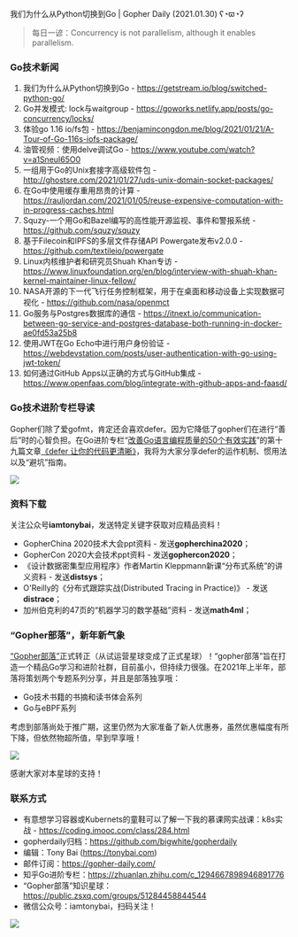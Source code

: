 我们为什么从Python切换到Go | Gopher Daily (2021.01.30) ʕ◔ϖ◔ʔ

>每日一谚：Concurrency is not parallelism, although it enables parallelism. 

### Go技术新闻

1. 我们为什么从Python切换到Go - https://getstream.io/blog/switched-python-go/
2. Go并发模式: lock与waitgroup - https://goworks.netlify.app/posts/go-concurrency/locks/
3. 体验go 1.16 io/fs包 - https://benjamincongdon.me/blog/2021/01/21/A-Tour-of-Go-116s-iofs-package/
4. 油管视频：使用delve调试Go - https://www.youtube.com/watch?v=a1SneuI65O0
5. 一组用于Go的Unix套接字高级软件包 - http://ghostsre.com/2021/01/27/uds-unix-domain-socket-packages/
6. 在Go中使用缓存重用昂贵的计算 - https://rauljordan.com/2021/01/05/reuse-expensive-computation-with-in-progress-caches.html
7. Squzy-一个用Go和Bazel编写的高性能开源监视、事件和警报系统 - https://github.com/squzy/squzy
8. 基于Filecoin和IPFS的多层文件存储API Powergate发布v2.0.0 - https://github.com/textileio/powergate
9. Linux内核维护者和研究员Shuah Khan专访 - https://www.linuxfoundation.org/en/blog/interview-with-shuah-khan-kernel-maintainer-linux-fellow/
10. NASA开源的下一代飞行任务控制框架，用于在桌面和移动设备上实现数据可视化 - https://github.com/nasa/openmct
11. Go服务与Postgres数据库的通信 - https://itnext.io/communication-between-go-service-and-postgres-database-both-running-in-docker-ae0fd53a25b8
12. 使用JWT在Go Echo中进行用户身份验证 - https://webdevstation.com/posts/user-authentication-with-go-using-jwt-token/
13. 如何通过GitHub Apps以正确的方式与GitHub集成 - https://www.openfaas.com/blog/integrate-with-github-apps-and-faasd/


### Go技术进阶专栏导读

Gopher们除了爱gofmt，肯定还会喜欢defer。因为它降低了gopher们在进行“善后”时的心智负担。在Go进阶专栏“[改善Go语⾔编程质量的50个有效实践](https://mp.weixin.qq.com/s/RThCEQOdytQxwrMP7XRTRw)”的第十九篇文章[《defer 让你的代码更清晰》](https://www.imooc.com/read/87/article/2421)，我将为大家分享defer的运作机制、惯用法以及“避坑”指南。

![](http://image.tonybai.com/img/202011/go-column-pgo-with-qr-and-text.png)

### 资料下载

关注公众号**iamtonybai**，发送特定关键字获取对应精品资料！

* GopherChina 2020技术大会ppt资料 - 发送**gopherchina2020**；
* GopherCon 2020大会技术ppt资料 - 发送**gophercon2020**；
* 《设计数据密集型应用程序》作者Martin Kleppmann新课“分布式系统”的讲义资料 - 发送**distsys**；
* O'Reilly的《分布式跟踪实战(Distributed Tracing in Practice)》 - 发送**distrace**；
* 加州伯克利的47页的“机器学习的数学基础”资料 - 发送**math4ml**；

### “Gopher部落”，新年新气象

[“Gopher部落”](https://mp.weixin.qq.com/s/jUqAL7hf2GmMun64BJufEA)正式转正（从试运营星球变成了正式星球）！“gopher部落”旨在打造一个精品Go学习和进阶社群，目前虽小，但持续力很强。在2021年上半年，部落将策划两个专题系列分享，并且是部落独享哦：

* Go技术书籍的书摘和读书体会系列
* Go与eBPF系列

考虑到部落尚处于推广期，这里仍然为大家准备了新人优惠券，虽然优惠幅度有所下降，但依然物超所值，早到早享哦！

![](http://image.tonybai.com/img/202011/gopher-tribe-zsxq.png)

感谢大家对本星球的支持！

### 联系方式

* 有意想学习容器或Kubernets的童鞋可以了解一下我的慕课网实战课：k8s实战 - https://coding.imooc.com/class/284.html
* gopherdaily归档：https://github.com/bigwhite/gopherdaily
* 编辑：Tony Bai (https://tonybai.com)
* 邮件订阅：https://gopher-daily.com/
* 知乎Go进阶专栏：https://zhuanlan.zhihu.com/c_1294667898946891776
* “Gopher部落”知识星球：https://public.zsxq.com/groups/51284458844544
* 微信公众号：iamtonybai，扫码关注！

![](http://image.tonybai.com/img/202011/qrcode_for_iamtonybai.jpg)
